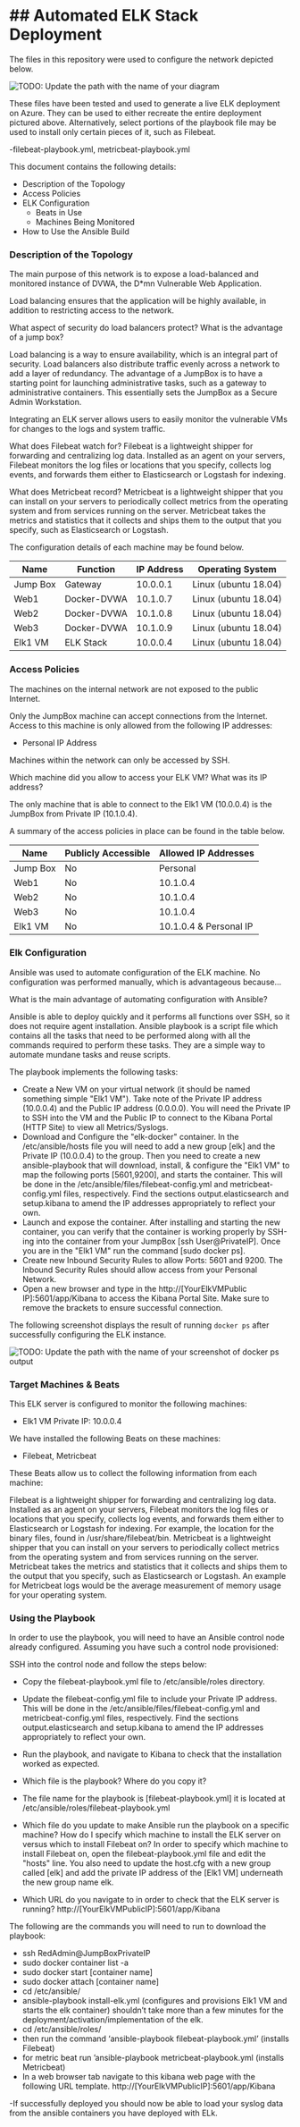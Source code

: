 # ## Automated ELK Stack Deployment

The files in this repository were used to configure the network depicted below.

![TODO: Update the path with the name of your diagram](Images/diagram_filename.png)

These files have been tested and used to generate a live ELK deployment on Azure. They can be used to either recreate the entire deployment pictured above. Alternatively, select portions of the playbook file may be used to install only certain pieces of it, such as Filebeat.

  -filebeat-playbook.yml,  metricbeat-playbook.yml

This document contains the following details:
- Description of the Topology
- Access Policies
- ELK Configuration
  - Beats in Use
  - Machines Being Monitored
- How to Use the Ansible Build


### Description of the Topology

The main purpose of this network is to expose a load-balanced and monitored instance of DVWA, the D*mn Vulnerable Web Application.

Load balancing ensures that the application will be highly available, in addition to restricting access to the network.

What aspect of security do load balancers protect? What is the advantage of a jump box?

Load balancing is a way to ensure availability, which is an integral part of security. Load balancers also distribute traffic evenly across a network to add a layer of redundancy. The advantage of a JumpBox is to have a starting point for launching administrative tasks, such as a gateway to administrative containers. This essentially sets the JumpBox as a Secure Admin Workstation.

Integrating an ELK server allows users to easily monitor the vulnerable VMs for changes to the logs and system traffic.

What does Filebeat watch for?
Filebeat is a lightweight shipper for forwarding and centralizing log data. Installed as an agent on your servers, Filebeat monitors the log files or locations that you specify, collects log events, and forwards them either to Elasticsearch or Logstash for indexing.

What does Metricbeat record?
Metricbeat is a lightweight shipper that you can install on your servers to periodically collect metrics from the operating system and from services running on the server. Metricbeat takes the metrics and statistics that it collects and ships them to the output that you specify, such as Elasticsearch or Logstash.

The configuration details of each machine may be found below.


| Name     | Function    | IP Address | Operating System    |
|----------|-------------|------------|---------------------|
| Jump Box | Gateway     | 10.0.0.1   | Linux (ubuntu 18.04)|
| Web1     | Docker-DVWA | 10.1.0.7   | Linux (ubuntu 18.04)|
| Web2     | Docker-DVWA | 10.1.0.8   | Linux (ubuntu 18.04)|
| Web3     | Docker-DVWA | 10.1.0.9   | Linux (ubuntu 18.04)|
| Elk1 VM  | ELK Stack   | 10.0.0.4   | Linux (ubuntu 18.04)|
### Access Policies

The machines on the internal network are not exposed to the public Internet.

Only the JumpBox machine can accept connections from the Internet. Access to this machine is only allowed from the following IP addresses:
- Personal IP Address

Machines within the network can only be accessed by SSH.

Which machine did you allow to access your ELK VM? What was its IP address?

The only machine that is able to connect to the Elk1 VM (10.0.0.4) is the JumpBox from Private IP (10.1.0.4).

A summary of the access policies in place can be found in the table below.

| Name     | Publicly Accessible | Allowed IP Addresses  |
|----------|---------------------|-----------------------|
| Jump Box | No                  | Personal              |
| Web1     | No                  | 10.1.0.4              |
| Web2     | No                  | 10.1.0.4              |
| Web3     | No                  | 10.1.0.4              |
| Elk1 VM  | No                  | 10.1.0.4 & Personal IP|


### Elk Configuration

Ansible was used to automate configuration of the ELK machine. No configuration was performed manually, which is advantageous because...

What is the main advantage of automating configuration with Ansible?

Ansible is able to deploy quickly and it performs all functions over SSH, so it does not require agent installation. Ansible playbook is a script file which contains all the tasks that need to be performed along with all the commands required to perform these tasks. They are a simple way to automate mundane tasks and reuse scripts.  

The playbook implements the following tasks:

 - Create a New VM on your virtual network (it should be named something simple "Elk1 VM"). Take note of the Private IP address (10.0.0.4) and the Public IP address (0.0.0.0). You will need the Private IP to SSH into the VM and the Public IP to connect to the Kibana Portal (HTTP Site) to view all Metrics/Syslogs.
- Download and Configure the "elk-docker" container. In the /etc/ansible/hosts file you will need to add a new group [elk] and the Private IP (10.0.0.4) to the group. Then you need to create a new ansible-playbook that will download, install, & configure the "Elk1 VM" to map the following ports [5601,9200], and starts the container. This will be done in the /etc/ansible/files/filebeat-config.yml and metricbeat-config.yml files, respectively. Find the sections output.elasticsearch and setup.kibana to amend the IP addresses appropriately to reflect your own.
- Launch and expose the container. After installing and starting the new container, you can verify that the container is working properly by SSH-ing into the container from your JumpBox [ssh User@PrivateIP]. Once you are in the "Elk1 VM" run the command [sudo docker ps].
- Create new Inbound Security Rules to allow Ports: 5601 and 9200. The Inbound Security Rules should allow access from your Personal Network.
- Open a new browser and type in the http://[YourElkVMPublic IP]:5601/app/Kibana to access the Kibana Portal Site. Make sure to remove the brackets to ensure successful connection.


The following screenshot displays the result of running `docker ps` after successfully configuring the ELK instance.

![TODO: Update the path with the name of your screenshot of docker ps output](Images/docker_ps_output.png)

### Target Machines & Beats
This ELK server is configured to monitor the following machines:

- Elk1 VM Private IP: 10.0.0.4

We have installed the following Beats on these machines:
- Filebeat, Metricbeat

These Beats allow us to collect the following information from each machine:

Filebeat is a lightweight shipper for forwarding and centralizing log data. Installed as an agent on your servers, Filebeat monitors the log files or locations that you specify, collects log events, and forwards them either to Elasticsearch or Logstash for indexing. For example, the location for the binary files, found in /usr/share/filebeat/bin. Metricbeat is a lightweight shipper that you can install on your servers to periodically collect metrics from the operating system and from services running on the server. Metricbeat takes the metrics and statistics that it collects and ships them to the output that you specify, such as Elasticsearch or Logstash. An example for Metricbeat logs would be the average measurement of memory usage for your operating system.


### Using the Playbook
In order to use the playbook, you will need to have an Ansible control node already configured. Assuming you have such a control node provisioned:

SSH into the control node and follow the steps below:
- Copy the filebeat-playbook.yml file to /etc/ansible/roles directory.
- Update the filebeat-config.yml file to include your Private IP address. This will be done in the /etc/ansible/files/filebeat-config.yml and metricbeat-config.yml files, respectively. Find the sections output.elasticsearch and setup.kibana to amend the IP addresses appropriately to reflect your own.
- Run the playbook, and navigate to Kibana to check that the installation worked as expected.


- Which file is the playbook? Where do you copy it?
- The file name for the playbook is [filebeat-playbook.yml] it is located at /etc/ansible/roles/filebeat-playbook.yml
- Which file do you update to make Ansible run the playbook on a specific machine? How do I specify which machine to install the ELK server on versus which to install Filebeat on?  In order to specify which machine to install Filebeat on, open the filebeat-playbook.yml file and edit the "hosts" line. You also need to update the host.cfg with a new group called [elk] and add the private IP address of the [Elk1 VM] underneath the new group name elk.
- Which URL do you navigate to in order to check that the ELK server is running?
http://[YourElkVMPublicIP]:5601/app/Kibana


The following are the commands you will need to run to download the playbook:

- ssh RedAdmin@JumpBoxPrivateIP     
- sudo docker container list -a
- sudo docker start [container name]
- sudo docker attach [container name]
- cd /etc/ansible/
- ansible-playbook install-elk.yml (configures and provisions Elk1 VM and starts the elk container) shouldn’t take more than a few minutes for the deployment/activation/implementation of the elk.
- cd /etc/ansible/roles/
- then run the command ‘ansible-playbook filebeat-playbook.yml’ (installs Filebeat)   
- for metric beat run ’ansible-playbook metricbeat-playbook.yml (installs Metricbeat)
- In a web browser tab navigate to this kibana web page with the following URL template. http://[YourElkVMPublicIP]:5601/app/Kibana    

-If successfully deployed you should now be able to load your syslog data from the ansible containers you have deployed with ELk.
